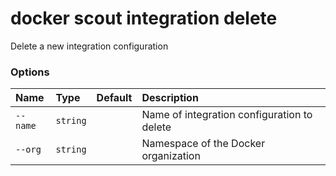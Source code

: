 # docker scout integration delete

<!---MARKER_GEN_START-->
Delete a new integration configuration

### Options

| Name     | Type     | Default | Description                                 |
|:---------|:---------|:--------|:--------------------------------------------|
| `--name` | `string` |         | Name of integration configuration to delete |
| `--org`  | `string` |         | Namespace of the Docker organization        |


<!---MARKER_GEN_END-->

